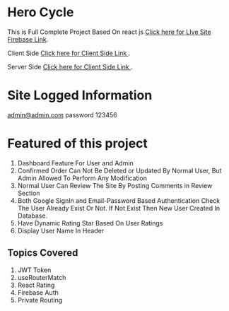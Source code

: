 # Hero Cycle 

This is Full Complete Project Based On react js [Click here for LIve Site Firebase Link](https://hero-cycle.web.app/).

Client Side [Click here for Client Side Link ](https://github.com/sharfuddinzishan/Hero-Cycle-Client-Side).

Server Side [Click here for Client Side Link ](https://github.com/sharfuddinzishan/Hero-Cycle-Server-Side).

# Site Logged Information
admin@admin.com
password 123456


# Featured of this project

1. Dashboard Feature For User and Admin
2. Confirmed Order Can Not Be Deleted or Updated By Normal User, But Admin Allowed To Perform Any Modification
3. Normal User Can Review The Site By Posting Comments in Review Section
4. Both Google SignIn and Email-Password Based Authentication Check The User Already Exist Or Not. If Not Exist Then New User Created In Database. 
5. Have Dynamic Rating Star Based On User Ratings
6. Display User Name In Header

## Topics Covered 

1. JWT Token
2. useRouterMatch
3. React Rating
4. Firebase Auth
5. Private Routing

